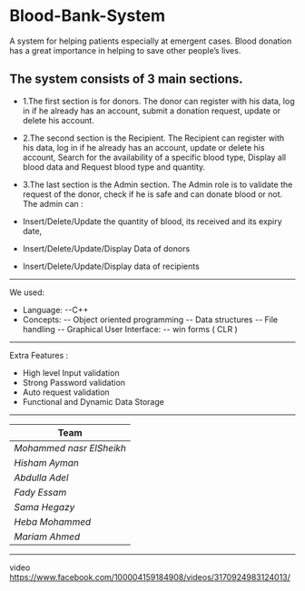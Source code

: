 # Blood-Bank-System


A system for helping patients especially at emergent cases. Blood donation has a great
importance in helping to save other people’s lives. 
## The system consists of 3 main sections.
- 1.The first section is for donors. The donor can register with his data, log in if he already has an account, submit a donation request, update or delete his account.

- 2.The second section is the Recipient.
The Recipient can register with his data, log in if he already has an account, update or delete his account, Search for the availability of a specific blood type, Display all blood data and Request blood type and quantity.

- 3.The last section is the Admin section.
The Admin role is to validate the request of the donor, check if he is safe and can donate blood or not.
The admin can :
-	Insert/Delete/Update the quantity of blood, its received and its expiry date,
-	Insert/Delete/Update/Display Data of donors
-	Insert/Delete/Update/Display data of recipients 

---
We used:
- Language:
--C++
-	Concepts:
--	Object oriented programming
--	Data structures
--	File handling
 -- Graphical User Interface:
--	win forms ( CLR ) 

---
Extra Features :
-	High level Input validation
-	Strong Password validation 
-	Auto request validation
-	Functional and Dynamic Data Storage

---

|  Team                        | 
| ---------------------------- | 
| *Mohammed nasr ElSheikh*     | 
| *Hisham Ayman*               | 
| *Abdulla Adel*               | 
| *Fady Essam*                 | 
| *Sama Hegazy*                | 
| *Heba Mohammed*  
|*Mariam Ahmed*                |

---
 video
https://www.facebook.com/100004159184908/videos/3170924983124013/
